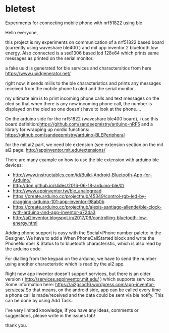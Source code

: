 # bletest
Experiments for connecting mobile phone with nrf51822 using ble 


Hello everyone,

this project is my experiments on communication of a nrf51822 based board (currently using waveshare ble400 ) and mit app inventor 2 bluetooth low energy. Also connected is a ssd1306 based lcd 128x64 which prints same messages as printed on the serial monitor.

a fake uuid is generated for ble services and charactersitics from here https://www.uuidgenerator.net/

right now, it sends millis to the ble characteristics and prints any messages received from the mobile phone to oled and the serial monitor.


my ultimate aim is to print incoming phone calls and text messages on the oled so that when there is any new incoming phone call, the number is displayed on the oled so one doesn't have to look at the phone....




On the arduino side for the nrf51822 (waveshare ble400 board), i use this board definition:https://github.com/sandeepmistry/arduino-nRF5
and a library for wrapping up nordic functions: https://github.com/sandeepmistry/arduino-BLEPeripheral

for the mit ai2 part, we need ble extension (see extension section on the mit ai2 page: http://appinventor.mit.edu/extensions/

There are many example on how to use the ble extension with arduino ble devices: 
* http://www.instructables.com/id/Build-Android-Bluetooth-App-for-Arduino/
* http://don.github.io/slides/2016-06-18-arduino-ble/#/
* http://www.appinventor.tw/ble_analogread
* https://create.arduino.cc/projecthub/45349/control-rgb-led-by-dragging-arduino-101-app-inventor-98ab0b
* https://create.arduino.cc/projecthub/alexis-santiago-allende/ble-clock-with-arduino-and-app-inventor-a724a3
* http://ai2inventor.blogspot.in/2017/06/controlling-bluetooth-low-energy.html


Adding phone support is easy with the Social>Phone number palette in the Designer. We have to add a When PhoneCallStarted block and write the PhoneNumber & Status to to bluetooth characteristic, which is also read by the arduino code.

For dialling from the keypad on the arduino, we have to send the number using another characteristic which is read by the ai2 app.

Right now app inventor doesn't support services, but there is an older version ( http://services.appinventor.mit.edu/ ) which supports services. Some information here: https://ai2gsoc16.wordpress.com/app-inventor-services/ So that means, on the android side, app can be called every time a phone call is made/received and the data could be sent via ble notify. This can be done by using Add Task.. 


i've  very limited knowledge, if you have any ideas, comments or suggestions, please write in the issues tab!


thank you.

